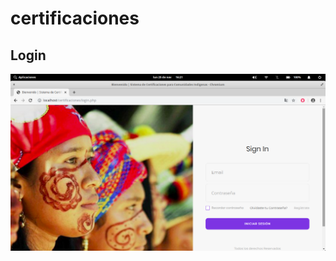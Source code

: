 # certificaciones

## Login 

![Login](https://raw.githubusercontent.com/luismigeek/certificaciones/master/img/login.png)
